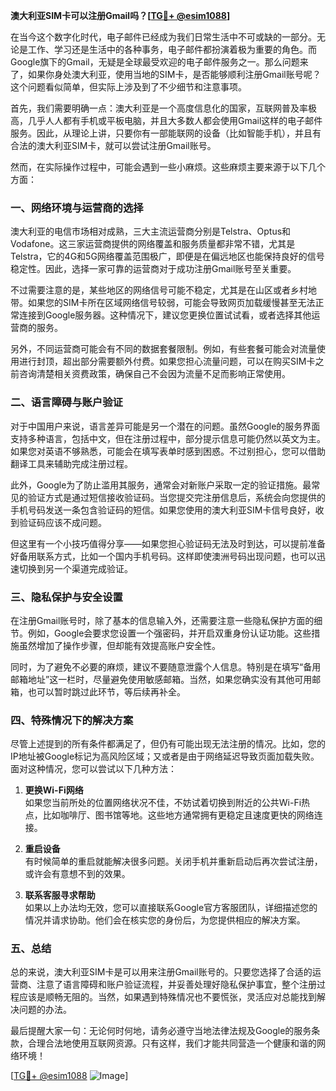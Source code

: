 **澳大利亚SIM卡可以注册Gmail吗？[[TG💪+ @esim1088](https://t.me/s/esim1088)]**

在当今这个数字化时代，电子邮件已经成为我们日常生活中不可或缺的一部分。无论是工作、学习还是生活中的各种事务，电子邮件都扮演着极为重要的角色。而Google旗下的Gmail，无疑是全球最受欢迎的电子邮件服务之一。那么问题来了，如果你身处澳大利亚，使用当地的SIM卡，是否能够顺利注册Gmail账号呢？这个问题看似简单，但实际上涉及到了不少细节和注意事项。

首先，我们需要明确一点：澳大利亚是一个高度信息化的国家，互联网普及率极高，几乎人人都有手机或平板电脑，并且大多数人都会使用Gmail这样的电子邮件服务。因此，从理论上讲，只要你有一部能联网的设备（比如智能手机），并且有合法的澳大利亚SIM卡，就可以尝试注册Gmail账号。

然而，在实际操作过程中，可能会遇到一些小麻烦。这些麻烦主要来源于以下几个方面：

### **一、网络环境与运营商的选择**
澳大利亚的电信市场相对成熟，三大主流运营商分别是Telstra、Optus和Vodafone。这三家运营商提供的网络覆盖和服务质量都非常不错，尤其是Telstra，它的4G和5G网络覆盖范围极广，即便是在偏远地区也能保持良好的信号稳定性。因此，选择一家可靠的运营商对于成功注册Gmail账号至关重要。

不过需要注意的是，某些地区的网络信号可能不稳定，尤其是在山区或者乡村地带。如果您的SIM卡所在区域网络信号较弱，可能会导致网页加载缓慢甚至无法正常连接到Google服务器。这种情况下，建议您更换位置试试看，或者选择其他运营商的服务。

另外，不同运营商可能会有不同的数据套餐限制。例如，有些套餐可能会对流量使用进行封顶，超出部分需要额外付费。如果您担心流量问题，可以在购买SIM卡之前咨询清楚相关资费政策，确保自己不会因为流量不足而影响正常使用。

### **二、语言障碍与账户验证**
对于中国用户来说，语言差异可能是另一个潜在的问题。虽然Google的服务界面支持多种语言，包括中文，但在注册过程中，部分提示信息可能仍然以英文为主。如果您对英语不够熟悉，可能会在填写表单时感到困惑。不过别担心，您可以借助翻译工具来辅助完成注册过程。

此外，Google为了防止滥用其服务，通常会对新账户采取一定的验证措施。最常见的验证方式是通过短信接收验证码。当您提交完注册信息后，系统会向您提供的手机号码发送一条包含验证码的短信。如果您使用的澳大利亚SIM卡信号良好，收到验证码应该不成问题。

但这里有一个小技巧值得分享——如果您担心验证码无法及时到达，可以提前准备好备用联系方式，比如一个国内手机号码。这样即使澳洲号码出现问题，也可以迅速切换到另一个渠道完成验证。

### **三、隐私保护与安全设置**
在注册Gmail账号时，除了基本的信息输入外，还需要注意一些隐私保护方面的细节。例如，Google会要求您设置一个强密码，并开启双重身份认证功能。这些措施虽然增加了操作步骤，但却能有效提高账户安全性。

同时，为了避免不必要的麻烦，建议不要随意泄露个人信息。特别是在填写“备用邮箱地址”这一栏时，尽量避免使用敏感邮箱。当然，如果您确实没有其他可用邮箱，也可以暂时跳过此环节，等后续再补全。

### **四、特殊情况下的解决方案**
尽管上述提到的所有条件都满足了，但仍有可能出现无法注册的情况。比如，您的IP地址被Google标记为高风险区域；又或者是由于网络延迟导致页面加载失败。面对这种情况，您可以尝试以下几种方法：

1. **更换Wi-Fi网络**  
   如果您当前所处的位置网络状况不佳，不妨试着切换到附近的公共Wi-Fi热点，比如咖啡厅、图书馆等地。这些地方通常拥有更稳定且速度更快的网络连接。

2. **重启设备**  
   有时候简单的重启就能解决很多问题。关闭手机并重新启动后再次尝试注册，或许会有意想不到的效果。

3. **联系客服寻求帮助**  
   如果以上办法均无效，您可以直接联系Google官方客服团队，详细描述您的情况并请求协助。他们会在核实您的身份后，为您提供相应的解决方案。

### **五、总结**
总的来说，澳大利亚SIM卡是可以用来注册Gmail账号的。只要您选择了合适的运营商、注意了语言障碍和账户验证流程，并妥善处理好隐私保护事宜，整个注册过程应该是顺畅无阻的。当然，如果遇到特殊情况也不要慌张，灵活应对总能找到解决问题的办法。

最后提醒大家一句：无论何时何地，请务必遵守当地法律法规及Google的服务条款，合理合法地使用互联网资源。只有这样，我们才能共同营造一个健康和谐的网络环境！

[[TG💪+ @esim1088](https://t.me/s/esim1088) ![Image](https://i.postimg.cc/4NQfJmqS/Snipaste-2025-05-13-00-14-12.png)]